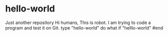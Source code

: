 # hello-world
Just another repository 
Hi humans,
This is robot. I am trying to code a program and test it on Git.
type "hello-world"
do what if "helllo-world"
  #end
  
